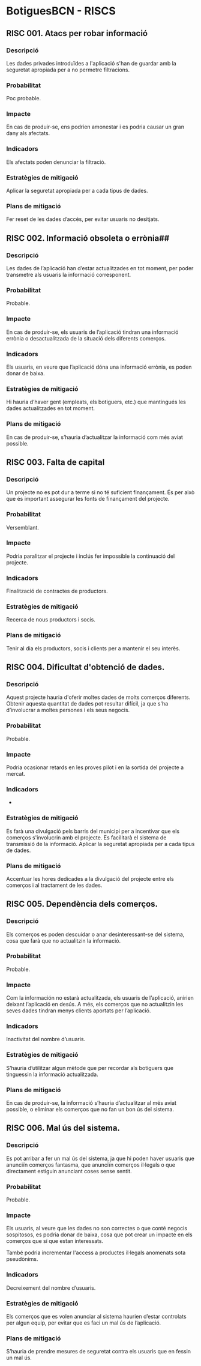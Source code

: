 ﻿# BotiguesBCN - RISCS #



## RISC 001. Atacs per robar informació ##

### Descripció ###

Les dades privades introduïdes a l'aplicació s'han de guardar amb la seguretat apropiada per a no permetre filtracions. 

### Probabilitat ###

Poc probable.
 
### Impacte ###

En cas de produir-se, ens podrien amonestar i es podria causar un gran dany als afectats.
 
### Indicadors ###

Els afectats poden denunciar la filtració.
 
### Estratègies de mitigació ###

Aplicar la seguretat apropiada per a cada tipus de dades.
 
### Plans de mitigació ###

Fer reset de les dades d’accés, per evitar usuaris no desitjats.



## RISC 002. Informació obsoleta o errònia##

### Descripció ###

Les dades de l’aplicació han d’estar actualitzades en tot moment, per poder transmetre als usuaris la informació corresponent.

### Probabilitat ###

Probable.
 
### Impacte ###

En cas de produir-se, els usuaris de l’aplicació tindran una informació errònia o desactualitzada de la situació dels diferents comerços.
 
### Indicadors ###

Els usuaris, en veure que l’aplicació dóna una informació errònia, es poden donar de baixa.
 



### Estratègies de mitigació ###

Hi hauria d’haver gent (empleats, els botiguers, etc.) que mantingués les dades actualitzades en tot moment.
 
### Plans de mitigació ###

En cas de produir-se, s’hauria d’actualitzar la informació com més aviat possible.



## RISC 003. Falta de capital ##

### Descripció ###

Un projecte no es pot dur a terme si no té suficient finançament. És per això que és important assegurar les fonts de finançament del projecte.

### Probabilitat ###

Versemblant.

### Impacte ###

Podria paralitzar el projecte i inclús fer impossible la continuació del projecte.
 
### Indicadors ###

Finalització de contractes de productors. 
 
### Estratègies de mitigació ###

Recerca de nous productors i socis. 
 
### Plans de mitigació ###

Tenir al dia els productors, socis i clients per a mantenir el seu interès.



## RISC 004. Dificultat d'obtenció de dades. ##

### Descripció ###

Aquest projecte hauria d'oferir moltes dades de molts comerços diferents. Obtenir aquesta quantitat de dades pot resultar difícil, ja que s'ha d’involucrar a moltes persones i els seus negocis.

### Probabilitat ###

Probable.
 



### Impacte ###

Podria ocasionar retards en les proves pilot i en la sortida del projecte a mercat.
 
### Indicadors ###

 - 

### Estratègies de mitigació ###

Es farà una divulgació pels barris del municipi per a incentivar que els comerços s'involucrin amb el projecte. Es facilitarà el sistema de transmissió de la informació.
Aplicar la seguretat apropiada per a cada tipus de dades.
 
### Plans de mitigació ###

Accentuar les hores dedicades a la divulgació del projecte entre els comerços i al tractament de les dades.



## RISC 005. Dependència dels comerços. ##

### Descripció ###

Els comerços es poden descuidar o anar desinteressant-se del sistema, cosa que farà que no actualitzin la informació.

### Probabilitat ###

Probable.
 
### Impacte ###

Com la información no estarà actualitzada, els usuaris de l’aplicació, anirien deixant l’aplicació en desús. A més, els comerços que no actualitzin les seves dades tindran menys clients aportats per l’aplicació.

### Indicadors ###

Inactivitat del nombre d’usuaris.

### Estratègies de mitigació ###

S’hauria d’utilitzar algun mètode que per recordar als botiguers que tinguessin la informació actualitzada.
 
### Plans de mitigació ###

En cas de produir-se, la informació s’hauria d’actualitzar al més aviat possible, o eliminar els comerços que no fan un bon ús del sistema.




## RISC 006. Mal ús del sistema. ##

### Descripció ###

Es pot arribar a fer un mal ús del sistema, ja que hi poden haver usuaris que anunciïn comerços fantasma, que anunciïn comerços il·legals o que directament estiguin anunciant coses sense sentit.

### Probabilitat ###

Probable.
 
### Impacte ###

Els usuaris, al veure que les dades no son correctes o que conté negocis sospitosos, es podria donar de baixa, cosa que pot crear un impacte en els comerços que sí que estan interessats.

També podria incrementar l'access a productes il·legals anomenats sota pseudònims.

### Indicadors ###

Decreixement del nombre d’usuaris.

### Estratègies de mitigació ###

Els comerços que es volen anunciar al sistema haurien d’estar controlats per algun equip, per evitar que es faci un mal ús de l’aplicació.

### Plans de mitigació ###

S’hauria de prendre mesures de seguretat contra els usuaris que en fessin un mal ús.
